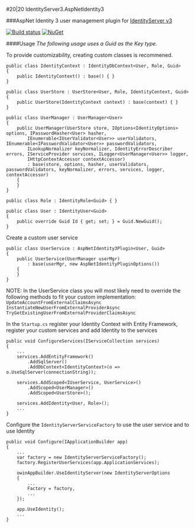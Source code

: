 #20|20 IdentityServer3.AspNetIdentity3

###AspNet Identity 3 user management plugin for [IdentityServer v3](https://github.com/IdentityServer/IdentityServer3)

[![Build status](https://ci.appveyor.com/api/projects/status/ke4calvrfpuehri2/branch/master?svg=true)](https://ci.appveyor.com/project/2020IP/twentytwenty-identityserver3-aspnetidentity3)
[![NuGet](https://img.shields.io/nuget/v/TwentyTwenty.IdentityServer3.AspNetIdentity3.svg)](https://www.nuget.org/packages/TwentyTwenty.IdentityServer3.AspNetIdentity3/)

####Usage
_The following usage uses a Guid as the Key type._

To provide customizability, creating custom classes is recommened.
```
public class IdentityContext : IdentityDbContext<User, Role, Guid>
{
	public IdentityContext() : base() { }        
}

public class UserStore : UserStore<User, Role, IdentityContext, Guid>
{
	public UserStore(IdentityContext context) : base(context) { }
}

public class UserManager : UserManager<User>
{
	public UserManager(UserStore store, IOptions<IdentityOptions> options, IPasswordHasher<User> hasher,
		IEnumerable<IUserValidator<User>> userValidators, IEnumerable<IPasswordValidator<User>> passwordValidators,
		ILookupNormalizer keyNormalizer, IdentityErrorDescriber errors, IServiceProvider services, ILogger<UserManager<User>> logger,
		IHttpContextAccessor contextAccessor) 
		: base(store, options, hasher, userValidators, passwordValidators, keyNormalizer, errors, services, logger, contextAccessor)
	{
	}
}

public class Role : IdentityRole<Guid> { }

public class User : IdentityUser<Guid>
{
	public override Guid Id { get; set; } = Guid.NewGuid();
}
```
Create a custom user service
```
public class UserService : AspNetIdentity3Plugin<User, Guid>
{
	public UserService(UserManager userMgr) 
		: base(userMgr, new AspNetIdentityPluginOptions())
	{
	}
}
```
NOTE: In the UserService class you will most likely need to override the following methods to fit your custom implementation:
`UpdateAccountFromExternalClaimsAsync`
`InstantiateNewUserFromExternalProviderAsync`
`TryGetExistingUserFromExternalProviderClaimsAsync`

In the `Startup.cs` register your Identity Context with Entity Framework,
register your custom services and add Identity to the services
```
public void ConfigureServices(IServiceCollection services)
{
	...
	services.AddEntityFramework()
		.AddSqlServer()
		.AddDbContext<IdentityContext>(o => o.UseSqlServer(connectionString));
		
	services.AddScoped<IUserService, UserService>()
		.AddScoped<UserManager>()
		.AddScoped<UserStore>();
		
	services.AddIdentity<User, Role>();
	...
}
```
Configure the `IdentityServerServiceFactory` to use the user service and to use Identity
```
public void Configure(IApplicationBuilder app)
{
	...
    var factory = new IdentityServerServiceFactory();
    factory.RegisterUserServices(app.ApplicationServices);

    owinAppBuilder.UseIdentityServer(new IdentityServerOptions
    {
        ...
        Factory = factory,
        ...
    });
	
	app.UseIdentity();
    ...
}
```
